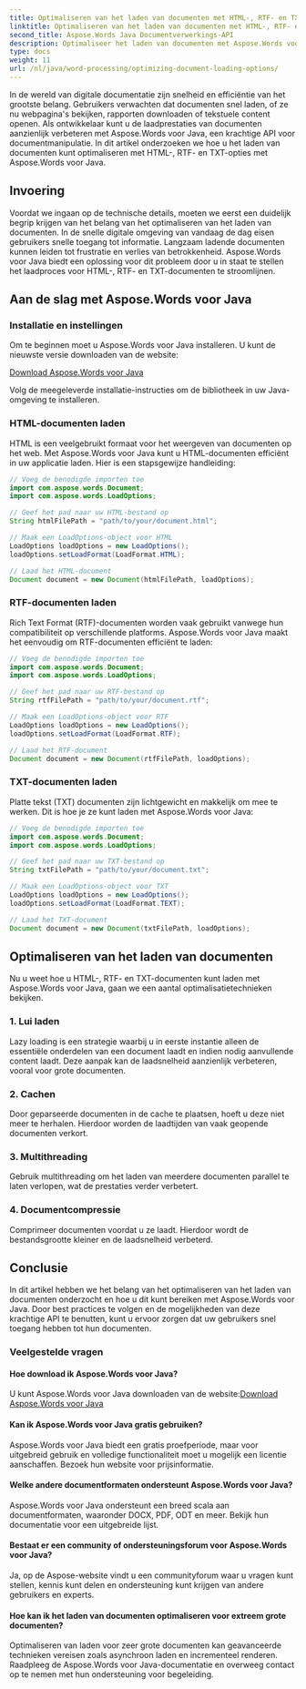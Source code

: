 ```yaml
---
title: Optimaliseren van het laden van documenten met HTML-, RTF- en TXT-opties
linktitle: Optimaliseren van het laden van documenten met HTML-, RTF- en TXT-opties
second_title: Aspose.Words Java Documentverwerkings-API
description: Optimaliseer het laden van documenten met Aspose.Words voor Java. Verbeter de snelheid en efficiëntie van HTML-, RTF- en TXT-bestanden. Verbeter de gebruikerservaring vandaag nog!
type: docs
weight: 11
url: /nl/java/word-processing/optimizing-document-loading-options/
---
```


In de wereld van digitale documentatie zijn snelheid en efficiëntie van het grootste belang. Gebruikers verwachten dat documenten snel laden, of ze nu webpagina's bekijken, rapporten downloaden of tekstuele content openen. Als ontwikkelaar kunt u de laadprestaties van documenten aanzienlijk verbeteren met Aspose.Words voor Java, een krachtige API voor documentmanipulatie. In dit artikel onderzoeken we hoe u het laden van documenten kunt optimaliseren met HTML-, RTF- en TXT-opties met Aspose.Words voor Java.

## Invoering

Voordat we ingaan op de technische details, moeten we eerst een duidelijk begrip krijgen van het belang van het optimaliseren van het laden van documenten. In de snelle digitale omgeving van vandaag de dag eisen gebruikers snelle toegang tot informatie. Langzaam ladende documenten kunnen leiden tot frustratie en verlies van betrokkenheid. Aspose.Words voor Java biedt een oplossing voor dit probleem door u in staat te stellen het laadproces voor HTML-, RTF- en TXT-documenten te stroomlijnen.

## Aan de slag met Aspose.Words voor Java

### Installatie en instellingen

Om te beginnen moet u Aspose.Words voor Java installeren. U kunt de nieuwste versie downloaden van de website:

[Download Aspose.Words voor Java](https://releases.aspose.com/words/java/)

Volg de meegeleverde installatie-instructies om de bibliotheek in uw Java-omgeving te installeren.

### HTML-documenten laden

HTML is een veelgebruikt formaat voor het weergeven van documenten op het web. Met Aspose.Words voor Java kunt u HTML-documenten efficiënt in uw applicatie laden. Hier is een stapsgewijze handleiding:

```java
// Voeg de benodigde importen toe
import com.aspose.words.Document;
import com.aspose.words.LoadOptions;

// Geef het pad naar uw HTML-bestand op
String htmlFilePath = "path/to/your/document.html";

// Maak een LoadOptions-object voor HTML
LoadOptions loadOptions = new LoadOptions();
loadOptions.setLoadFormat(LoadFormat.HTML);

// Laad het HTML-document
Document document = new Document(htmlFilePath, loadOptions);
```

### RTF-documenten laden

Rich Text Format (RTF)-documenten worden vaak gebruikt vanwege hun compatibiliteit op verschillende platforms. Aspose.Words voor Java maakt het eenvoudig om RTF-documenten efficiënt te laden:

```java
// Voeg de benodigde importen toe
import com.aspose.words.Document;
import com.aspose.words.LoadOptions;

// Geef het pad naar uw RTF-bestand op
String rtfFilePath = "path/to/your/document.rtf";

// Maak een LoadOptions-object voor RTF
LoadOptions loadOptions = new LoadOptions();
loadOptions.setLoadFormat(LoadFormat.RTF);

// Laad het RTF-document
Document document = new Document(rtfFilePath, loadOptions);
```

### TXT-documenten laden

Platte tekst (TXT) documenten zijn lichtgewicht en makkelijk om mee te werken. Dit is hoe je ze kunt laden met Aspose.Words voor Java:

```java
// Voeg de benodigde importen toe
import com.aspose.words.Document;
import com.aspose.words.LoadOptions;

// Geef het pad naar uw TXT-bestand op
String txtFilePath = "path/to/your/document.txt";

// Maak een LoadOptions-object voor TXT
LoadOptions loadOptions = new LoadOptions();
loadOptions.setLoadFormat(LoadFormat.TEXT);

// Laad het TXT-document
Document document = new Document(txtFilePath, loadOptions);
```

## Optimaliseren van het laden van documenten

Nu u weet hoe u HTML-, RTF- en TXT-documenten kunt laden met Aspose.Words voor Java, gaan we een aantal optimalisatietechnieken bekijken.

### 1. Lui laden

Lazy loading is een strategie waarbij u in eerste instantie alleen de essentiële onderdelen van een document laadt en indien nodig aanvullende content laadt. Deze aanpak kan de laadsnelheid aanzienlijk verbeteren, vooral voor grote documenten.

### 2. Cachen

Door geparseerde documenten in de cache te plaatsen, hoeft u deze niet meer te herhalen. Hierdoor worden de laadtijden van vaak geopende documenten verkort.

### 3. Multithreading

Gebruik multithreading om het laden van meerdere documenten parallel te laten verlopen, wat de prestaties verder verbetert.

### 4. Documentcompressie

Comprimeer documenten voordat u ze laadt. Hierdoor wordt de bestandsgrootte kleiner en de laadsnelheid verbeterd.

## Conclusie

In dit artikel hebben we het belang van het optimaliseren van het laden van documenten onderzocht en hoe u dit kunt bereiken met Aspose.Words voor Java. Door best practices te volgen en de mogelijkheden van deze krachtige API te benutten, kunt u ervoor zorgen dat uw gebruikers snel toegang hebben tot hun documenten.

### Veelgestelde vragen

#### Hoe download ik Aspose.Words voor Java?

 U kunt Aspose.Words voor Java downloaden van de website:[Download Aspose.Words voor Java](https://releases.aspose.com/words/java/)

#### Kan ik Aspose.Words voor Java gratis gebruiken?

Aspose.Words voor Java biedt een gratis proefperiode, maar voor uitgebreid gebruik en volledige functionaliteit moet u mogelijk een licentie aanschaffen. Bezoek hun website voor prijsinformatie.

#### Welke andere documentformaten ondersteunt Aspose.Words voor Java?

Aspose.Words voor Java ondersteunt een breed scala aan documentformaten, waaronder DOCX, PDF, ODT en meer. Bekijk hun documentatie voor een uitgebreide lijst.

#### Bestaat er een community of ondersteuningsforum voor Aspose.Words voor Java?

Ja, op de Aspose-website vindt u een communityforum waar u vragen kunt stellen, kennis kunt delen en ondersteuning kunt krijgen van andere gebruikers en experts.

#### Hoe kan ik het laden van documenten optimaliseren voor extreem grote documenten?

Optimaliseren van laden voor zeer grote documenten kan geavanceerde technieken vereisen zoals asynchroon laden en incrementeel renderen. Raadpleeg de Aspose.Words voor Java-documentatie en overweeg contact op te nemen met hun ondersteuning voor begeleiding.